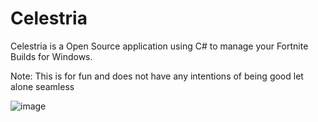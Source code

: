 # Celestria
 Celestria is a Open Source application using C# to manage your Fortnite Builds for Windows.

Note: This is for fun and does not have any intentions of being good let alone seamless 

![image](https://github.com/itztiva/Celestria/assets/98614842/e87c47dc-350d-4aca-a660-b7603a6a107d)